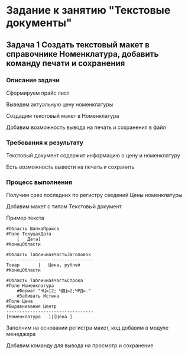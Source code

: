 # Задание к занятию "Текстовые документы"

## Задача 1 Создать текстовый макет в справочнике Номенклатура, добавить команду печати и сохранения

### Описание задачи

Сформируем прайс лист

Выведем актуальную цену номенклатуры

Создадим текстовый макет в Номенклатура

Добавим возможность вывода на печать и сохранения в файл

### Требования к результату

Текстовый документ содержит информацию о цену и номенклатуру

Есть возможность вывести на печать и сохранить

### Процесс выполнения

Получим срез последних по регистру сведений Цены номенклатуры

Добавим макет с типом Текстовый документ

Пример текста
```bsl
#Область ШапкаПрайса
#Поле ТекущаяДата
	[	Дата]
#КонецОбласти

#Область ТабличнаяЧастьЗаголовок
---------------------------------
Товар		|	Цена, рублей
#КонецОбласти

#Область ТабличнаяЧастьСтрока
#Поле Номенклатура
	#Формат "ЧЦ=12; ЧДЦ=2;ЧРД=."
	#Забивать Истина
#Поле Цена
#Выравнивание Центр
---------------------------------
[Номенклатура	]|[Цена	]
```
Заполним на основании регистра макет, код добавим в модуле менеджера

Добавим команду для вывода на просмотр и сохранение
